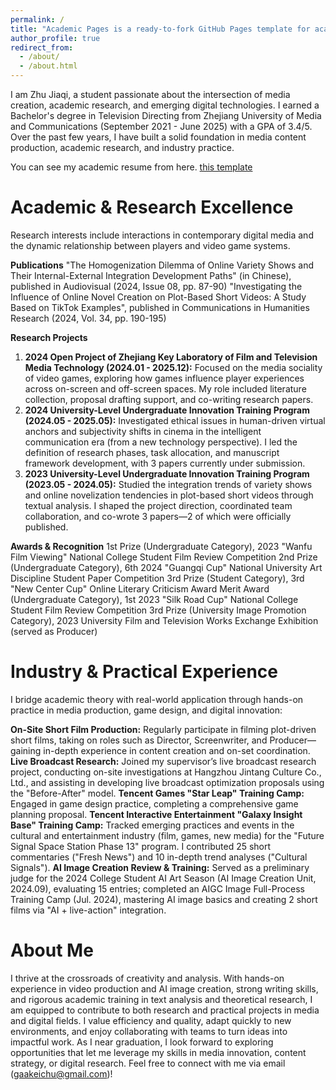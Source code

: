 ```yaml
---
permalink: /
title: "Academic Pages is a ready-to-fork GitHub Pages template for academic personal websites"
author_profile: true
redirect_from: 
  - /about/
  - /about.html
---
```


I am Zhu Jiaqi, a student passionate about the intersection of media creation, academic research, and emerging digital technologies. I earned a Bachelor's degree in Television Directing from Zhejiang University of Media and Communications (September 2021 - June 2025) with a GPA of 3.4/5. Over the past few years, I have built a solid foundation in media content production, academic research, and industry practice.

 You can see my academic resume from here. [this template](https://github.com/academicpages/academicpages.github.io) 

Academic & Research Excellence
======
Research interests include interactions in contemporary digital media and the dynamic relationship between players and video game systems.

**Publications**
"The Homogenization Dilemma of Online Variety Shows and Their Internal-External Integration Development Paths" (in Chinese), published in Audiovisual (2024, Issue 08, pp. 87-90)
"Investigating the Influence of Online Novel Creation on Plot-Based Short Videos: A Study Based on TikTok Examples", published in Communications in Humanities Research (2024, Vol. 34, pp. 190-195)

**Research Projects**
1. **2024 Open Project of Zhejiang Key Laboratory of Film and Television Media Technology (2024.01 - 2025.12):** Focused on the media sociality of video games, exploring how games influence player experiences across on-screen and off-screen spaces. My role included literature collection, proposal drafting support, and co-writing research papers.
2. **2024 University-Level Undergraduate Innovation Training Program (2024.05 - 2025.05):** Investigated ethical issues in human-driven virtual anchors and subjectivity shifts in cinema in the intelligent communication era (from a new technology perspective). I led the definition of research phases, task allocation, and manuscript framework development, with 3 papers currently under submission. 
3. **2023 University-Level Undergraduate Innovation Training Program (2023.05 - 2024.05):** Studied the integration trends of variety shows and online novelization tendencies in plot-based short videos through textual analysis. I shaped the project direction, coordinated team collaboration, and co-wrote 3 papers—2 of which were officially published.

**Awards & Recognition**
1st Prize (Undergraduate Category), 2023 "Wanfu Film Viewing" National College Student Film Review Competition
2nd Prize (Undergraduate Category), 6th 2024 "Guangqi Cup" National University Art Discipline Student Paper Competition
3rd Prize (Student Category), 3rd "New Center Cup" Online Literary Criticism Award
Merit Award (Undergraduate Category), 1st 2023 "Silk Road Cup" National College Student Film Review Competition
3rd Prize (University Image Promotion Category), 2023 University Film and Television Works Exchange Exhibition (served as Producer)

Industry & Practical Experience
======
I bridge academic theory with real-world application through hands-on practice in media production, game design, and digital innovation:

**On-Site Short Film Production:** Regularly participate in filming plot-driven short films, taking on roles such as Director, Screenwriter, and Producer—gaining in-depth experience in content creation and on-set coordination.
**Live Broadcast Research:** Joined my supervisor’s live broadcast research project, conducting on-site investigations at Hangzhou Jintang Culture Co., Ltd., and assisting in developing live broadcast optimization proposals using the "Before-After" model.
**Tencent Games "Star Leap" Training Camp:** Engaged in game design practice, completing a comprehensive game planning proposal.
**Tencent Interactive Entertainment "Galaxy Insight Base" Training Camp:** Tracked emerging practices and events in the cultural and entertainment industry (film, games, new media) for the "Future Signal Space Station Phase 13" program. I contributed 25 short commentaries ("Fresh News") and 10 in-depth trend analyses ("Cultural Signals").
**AI Image Creation Review & Training:** Served as a preliminary judge for the 2024 College Student AI Art Season (AI Image Creation Unit, 2024.09), evaluating 15 entries; completed an AIGC Image Full-Process Training Camp (Jul. 2024), mastering AI image basics and creating 2 short films via "AI + live-action" integration.

About Me
======
I thrive at the crossroads of creativity and analysis. With hands-on experience in video production and AI image creation, strong writing skills, and rigorous academic training in text analysis and theoretical research, I am equipped to contribute to both research and practical projects in media and digital fields.
I value efficiency and quality, adapt quickly to new environments, and enjoy collaborating with teams to turn ideas into impactful work. As I near graduation, I look forward to exploring opportunities that let me leverage my skills in media innovation, content strategy, or digital research.
Feel free to connect with me via email (gaakeichu@gmail.com)!
